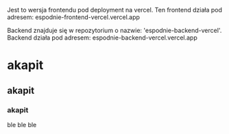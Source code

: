 Jest to wersja frontendu pod deployment na vercel.
Ten frontend działa pod adresem: espodnie-frontend-vercel.vercel.app

Backend znajduje się w repozytorium o nazwie: 'espodnie-backend-vercel'.
Backend działa pod adresem: espodnie-backend-vercel.vercel.app

# akapit
## akapit
### akapit

ble ble ble
